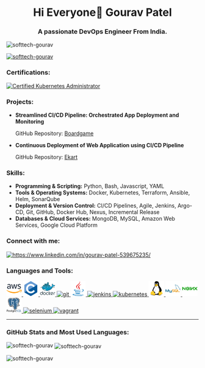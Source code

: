 <h1 align="center">Hi Everyone👋 Gourav Patel</h1>
<h3 align="center">A passionate DevOps Engineer From India.</h3>

<p align="left"> <img src="https://komarev.com/ghpvc/?username=softtech-gourav&label=Profile%20views&color=0e75b6&style=flat" alt="softtech-gourav" /> </p>

<p align="left"> <a href="https://github.com/ryo-ma/github-profile-trophy"><img src="https://github-profile-trophy.vercel.app/?username=softtech-gourav" alt="softtech-gourav" /></a> </p>

<h3 align="left">Certifications:</h3>
<p align="left">
  <a href="https://www.cncf.io/certification/cka/" target="_blank" rel="noreferrer">
    <img src="https://img.shields.io/badge/Certified%20Kubernetes%20Administrator-326CE5?style=for-the-badge&logo=kubernetes&logoColor=white" alt="Certified Kubernetes Administrator" />
  </a>
</p>

<h3 align="left">Projects:</h3>
<ul>
  <li><b>Streamlined CI/CD Pipeline: Orchestrated App Deployment and Monitoring</b></li>
  <p>GitHub Repository: <a href="https://github.com/softtech-gourav/Boardgame.git" target="_blank">Boardgame</a></p>
  
  <li><b>Continuous Deployment of Web Application using CI/CD Pipeline</b></li>
  <p>GitHub Repository: <a href="https://github.com/softtech-gourav/Ekart.git" target="_blank">Ekart</a></p>
</ul>

<h3 align="left">Skills:</h3>
<ul>
  <li><b>Programming & Scripting:</b> Python, Bash, Javascript, YAML</li>
  <li><b>Tools & Operating Systems:</b> Docker, Kubernetes, Terraform, Ansible, Helm, SonarQube</li>
  <li><b>Deployment & Version Control:</b> CI/CD Pipelines, Agile, Jenkins, Argo-CD, Git, GitHub, Docker Hub, Nexus, Incremental Release</li>
  <li><b>Databases & Cloud Services:</b> MongoDB, MySQL, Amazon Web Services, Google Cloud Platform</li>
</ul>

<h3 align="left">Connect with me:</h3>
<p align="left">
<a href="https://linkedin.com/in/https://www.linkedin.com/in/gourav-patel-539675235/" target="blank"><img align="center" src="https://raw.githubusercontent.com/rahuldkjain/github-profile-readme-generator/master/src/images/icons/Social/linked-in-alt.svg" alt="https://www.linkedin.com/in/gourav-patel-539675235/" height="30" width="40" /></a>
</p>

<h3 align="left">Languages and Tools:</h3>
<p align="left"> 
  <a href="https://aws.amazon.com" target="_blank" rel="noreferrer"> <img src="https://raw.githubusercontent.com/devicons/devicon/master/icons/amazonwebservices/amazonwebservices-original-wordmark.svg" alt="aws" width="40" height="40"/> </a> 
  <a href="https://www.cprogramming.com/" target="_blank" rel="noreferrer"> <img src="https://raw.githubusercontent.com/devicons/devicon/master/icons/c/c-original.svg" alt="c" width="40" height="40"/> </a> 
  <a href="https://www.docker.com/" target="_blank" rel="noreferrer"> <img src="https://raw.githubusercontent.com/devicons/devicon/master/icons/docker/docker-original-wordmark.svg" alt="docker" width="40" height="40"/> </a> 
  <a href="https://git-scm.com/" target="_blank" rel="noreferrer"> <img src="https://www.vectorlogo.zone/logos/git-scm/git-scm-icon.svg" alt="git" width="40" height="40"/> </a> 
  <a href="https://www.java.com" target="_blank" rel="noreferrer"> <img src="https://raw.githubusercontent.com/devicons/devicon/master/icons/java/java-original.svg" alt="java" width="40" height="40"/> </a> 
  <a href="https://www.jenkins.io" target="_blank" rel="noreferrer"> <img src="https://www.vectorlogo.zone/logos/jenkins/jenkins-icon.svg" alt="jenkins" width="40" height="40"/> </a> 
  <a href="https://kubernetes.io" target="_blank" rel="noreferrer"> <img src="https://www.vectorlogo.zone/logos/kubernetes/kubernetes-icon.svg" alt="kubernetes" width="40" height="40"/> </a> 
  <a href="https://www.linux.org/" target="_blank" rel="noreferrer"> <img src="https://raw.githubusercontent.com/devicons/devicon/master/icons/linux/linux-original.svg" alt="linux" width="40" height="40"/> </a> 
  <a href="https://www.mysql.com/" target="_blank" rel="noreferrer"> <img src="https://raw.githubusercontent.com/devicons/devicon/master/icons/mysql/mysql-original-wordmark.svg" alt="mysql" width="40" height="40"/> </a> 
  <a href="https://www.nginx.com" target="_blank" rel="noreferrer"> <img src="https://raw.githubusercontent.com/devicons/devicon/master/icons/nginx/nginx-original.svg" alt="nginx" width="40" height="40"/> </a> 
  <a href="https://www.postgresql.org" target="_blank" rel="noreferrer"> <img src="https://raw.githubusercontent.com/devicons/devicon/master/icons/postgresql/postgresql-original-wordmark.svg" alt="postgresql" width="40" height="40"/> </a> 
  <a href="https://www.selenium.dev" target="_blank" rel="noreferrer"> <img src="https://raw.githubusercontent.com/detain/svg-logos/780f25886640cef088af994181646db2f6b1a3f8/svg/selenium-logo.svg" alt="selenium" width="40" height="40"/> </a> 
  <a href="https://www.vagrantup.com/" target="_blank" rel="noreferrer"> <img src="https://www.vectorlogo.zone/logos/vagrantup/vagrantup-icon.svg" alt="vagrant" width="40" height="40"/> </a> 
</p>

---

<h3 align="left">GitHub Stats and Most Used Languages:</h3>

<p><img align="left" src="https://github-readme-stats.vercel.app/api/top-langs?username=softtech-gourav&show_icons=true&locale=en&layout=compact" alt="softtech-gourav" /></p>

<p>&nbsp;<img align="center" src="https://github-readme-stats.vercel.app/api?username=softtech-gourav&show_icons=true&locale=en" alt="softtech-gourav" /></p>

<p><img align="center" src="https://github-readme-streak-stats.herokuapp.com/?user=softtech-gourav&" alt="softtech-gourav" /></p>

